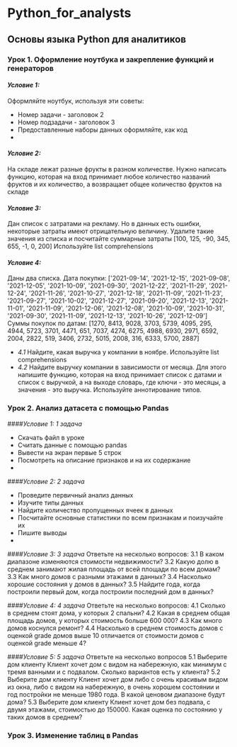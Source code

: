 # Python_for_analysts
## Основы языка Python для аналитиков

### Урок 1. Оформление ноутбука и закрепление функций и генераторов
#### *Условие 1:*
Оформляйте ноутбук, используя эти советы:
+ Номер задачи - заголовок 2
+ Номер подзадачи - заголовок 3
+ Предоставленные наборы данных оформляйте, как код
+ 
#### *Условие 2:*
На складе лежат разные фрукты в разном количестве. Нужно написать функцию, которая на вход принимает любое количество названий фруктов и их количество, а возвращает общее количество фруктов на складе

#### *Условие 3:*
Дан список с затратами на рекламу. Но в данных есть ошибки, некоторые затраты имеют отрицательную величину. Удалите такие значения из списка и посчитайте суммарные затраты
[100, 125, -90, 345, 655, -1, 0, 200]
Используйте list comprehensions

#### *Условие 4:*
Даны два списка.
Дата покупки:
['2021-09-14', '2021-12-15', '2021-09-08', '2021-12-05', '2021-10-09', '2021-09-30', '2021-12-22', '2021-11-29', '2021-12-24', '2021-11-26', '2021-10-27', '2021-12-18', '2021-11-09', '2021-11-23', '2021-09-27', '2021-10-02', '2021-12-27', '2021-09-20', '2021-12-13', '2021-11-01', '2021-11-09', '2021-12-06', '2021-12-08', '2021-10-09', '2021-10-31', '2021-09-30', '2021-11-09', '2021-12-13', '2021-10-26', '2021-12-09']
Суммы покупок по датам:
[1270, 8413, 9028, 3703, 5739, 4095, 295, 4944, 5723, 3701, 4471, 651, 7037, 4274, 6275, 4988, 6930, 2971, 6592, 2004, 2822, 519, 3406, 2732, 5015, 2008, 316, 6333, 5700, 2887]
- *4.1* Найдите, какая выручка у компании в ноябре. Используйте list comprehensions
- *4.2* Найдите выручку компании в зависимости от месяца. Для этого напишите функцию, которая на вход принимает список с датами и список с выручкой, а на выходе словарь, где ключи - это месяцы, а значения - это выручка. Используйте аннотирование типов.

### Урок 2. Анализ датасета с помощью Pandas
####*Условие 1: 1 задача*
+ Скачать файл в уроке
+ Считать данные с помощью pandas
+ Вывести на экран первые 5 строк
+ Посмотреть на описание признаков и на их содержание
+ 
####*Условие 2: 2 задача*
+ Проведите первичный анализ данных
+ Изучите типы данных
+ Найдите количество пропущенных ячеек в данных
+ Посчитайте основные статистики по всем признакам и поизучайте их
+ Пишите выводы
+ 
####*Условие 3: 3 задача*
Ответьте на несколько вопросов:
3.1 В каком диапазоне изменяются стоимости недвижимости?
3.2 Какую долю в среднем занимают жилая площадь от всей площади по всем домам?
3.3 Как много домов с разными этажами в данных?
3.4 Насколько хорошие состояния у домов в данных?
3.5 Найдите года, когда построили первый дом, когда построили последний дом в данных?

####*Условие 4: 4 задача*
Ответьте на несколько вопросов:
4.1 Сколько в среднем стоят дома, у которых 2 спальни?
4.2 Какая в среднем общая площадь домов, у которых стоимость больше 600 000?
4.3 Как много домов коснулся ремонт?
4.4 Насколько в среднем стоимость домов с оценкой grade домов выше 10 отличается от стоимости домов с оценкой grade меньше 4?

####*Условие 5: 5 задача*
Ответьте на несколько вопросов
5.1 Выберите дом клиенту
Клиент хочет дом с видом на набережную, как минимум с тремя ванными и с подвалом. Сколько вариантов есть у клиента?
5.2 Выберите дом клиенту
Клиент хочет дом либо с очень красивым видом из окна, либо с видом на набережную, в очень хорошем состоянии и год постройки не меньше 1980 года. В какой ценовом диапазоне будут дома?
5.3 Выберите дом клиенту
Клиент хочет дом без подвала, с двумя этажами, стоимостью до 150000. Какая оценка по состоянию у таких домов в среднем?

### Урок 3. Изменение таблиц в Pandas
